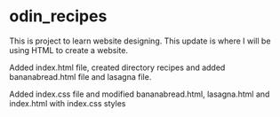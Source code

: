 # odin_recipes
This is project to learn website designing.
This update is where I will be using HTML to create a website.

Added index.html file, created directory recipes and added bananabread.html file and lasagna file.

Added index.css file and modified bananabread.html, lasagna.html and index.html with index.css styles